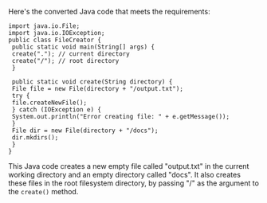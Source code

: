 Here's the converted Java code that meets the requirements:
```
import java.io.File;
import java.io.IOException;
public class FileCreator {
 public static void main(String[] args) {
 create("."); // current directory
 create("/"); // root directory
 }
 
 public static void create(String directory) {
 File file = new File(directory + "/output.txt");
 try {
 file.createNewFile();
 } catch (IOException e) {
 System.out.println("Error creating file: " + e.getMessage());
 }
 File dir = new File(directory + "/docs");
 dir.mkdirs();
 }
}
``` 
This Java code creates a new empty file called "output.txt" in the current working directory and an empty directory called "docs". It also creates these files in the root filesystem directory, by passing "/" as the argument to the `create()` method.

